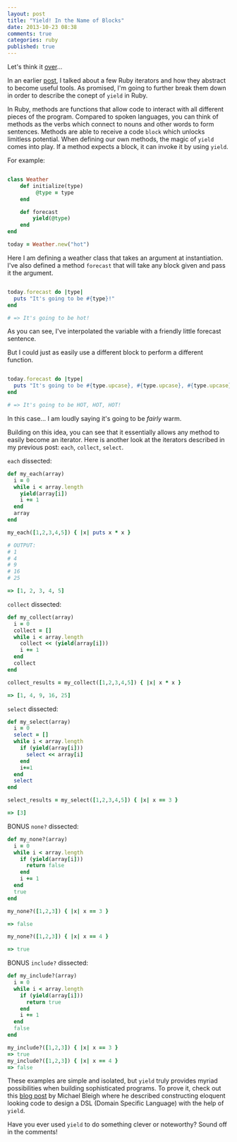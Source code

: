 ```yaml
---
layout: post
title: "Yield! In the Name of Blocks"
date: 2013-10-23 08:38
comments: true
categories: ruby
published: true
---
```


Let's think it <a href="http://www.metrolyrics.com/stop-in-the-name-of-love-lyrics-the-supremes.html" target="_blank">over</a>...

In an earlier <a href="http://gregeng.github.io/blog/2013/10/09/abstraction-and-3-iterators/" target="_blank">post</a>, I talked about a few Ruby iterators and how they abstract to become useful tools. As promised, I'm going to further break them down in order to describe the conept of `yield` in Ruby.

In Ruby, methods are functions that allow code to interact with all different pieces of the program. Compared to spoken languages, you can think of methods as the verbs which connect to nouns and other words to form sentences. Methods are able to receive a code `block` which unlocks limitless potential.
When defining our own methods, the magic of `yield` comes into play. If a method expects a block, it can invoke it by using `yield`.

For example:

```ruby

class Weather
    def initialize(type)
         @type = type
    end

    def forecast
        yield(@type)
    end
end

today = Weather.new("hot")

```
Here I am defining a weather class that takes an argument at instantiation. I've also defined a method `forecast` that will take any block given and pass it the argument.

```ruby

today.forecast do |type|
  puts "It's going to be #{type}!"
end

# => It's going to be hot!

```
As you can see, I've interpolated the variable with a friendly little forecast sentence.

But I could just as easily use a different block to perform a different function.

```ruby

today.forecast do |type|
  puts "It's going to be #{type.upcase}, #{type.upcase}, #{type.upcase}!"
end

# => It's going to be HOT, HOT, HOT!

```

In this case... I am loudly saying it's going to be *fairly* warm.

Building on this idea, you can see that it essentially allows any method to easily become an iterator. Here is another look at the iterators described in my previous post: `each`, `collect`, `select`.


`each` dissected:

```ruby
def my_each(array)
  i = 0
  while i < array.length
    yield(array[i])
    i += 1
  end
  array
end

my_each([1,2,3,4,5]) { |x| puts x * x }

# OUTPUT:
# 1
# 4
# 9
# 16
# 25

=> [1, 2, 3, 4, 5]
```

`collect` dissected:

```ruby
def my_collect(array)
  i = 0
  collect = []
  while i < array.length
    collect << (yield(array[i]))
    i += 1
  end
  collect
end

collect_results = my_collect([1,2,3,4,5]) { |x| x * x }

=> [1, 4, 9, 16, 25]
```

`select` dissected:

```ruby
def my_select(array)
  i = 0
  select = []
  while i < array.length
    if (yield(array[i]))
      select << array[i]
    end
    i+=1
  end
  select
end

select_results = my_select([1,2,3,4,5]) { |x| x == 3 }

=> [3]
```

BONUS `none?` dissected:

```ruby
def my_none?(array)
  i = 0
  while i < array.length
    if (yield(array[i]))
      return false
    end
    i += 1
  end
  true
end

my_none?([1,2,3]) { |x| x == 3 }

=> false

my_none?([1,2,3]) { |x| x == 4 }

=> true
```

BONUS `include?` dissected:

```ruby
def my_include?(array)
  i = 0
  while i < array.length
    if (yield(array[i]))
      return true
    end
    i += 1
  end
  false
end

my_include?([1,2,3]) { |x| x == 3 }
=> true
my_include?([1,2,3]) { |x| x == 4 }
=> false
```

These examples are simple and isolated, but `yield` truly provides myriad possibilities when building sophisticated programs. To prove it, check out this <a href="http://rubylearning.com/blog/2010/11/30/how-do-i-build-dsls-with-yield-and-instance_eval/" target="_blank">blog post</a> by Michael Bleigh where he described constructing eloquent looking code to design a DSL (Domain Specific Language) with the help of `yield`.

Have you ever used `yield` to do something clever or noteworthy? Sound off in the comments!

